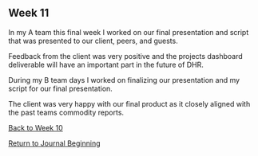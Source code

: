 ## Week 11

In my A team this final week I worked on our final presentation and script that was presented to our client, peers, and guests.

Feedback from the client was very positive and the projects dashboard deliverable will have an important part in the future of DHR.

During my B team days I worked on finalizing our presentation and my script for our final presentation.

The client was very happy with our final product as it closely aligned with the past teams commodity reports.

[Back to Week 10](https://github.com/DSPG-2022/DSPG/blob/main/Contributors/Joel_Martin/Week_10.md)

[Return to Journal Beginning](https://github.com/DSPG-2022/DSPG/blob/main/Contributors/Joel_Martin/Journal.md)